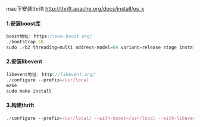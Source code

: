 mac下安装thrift
http://thrift.apache.org/docs/install/os_x

#### 1.安装boost库
```js
boost地址: https://www.boost.org/
./bootstrap.sh
sudo ./b2 threading=multi address-model=64 variant=release stage install
```

#### 2.安装libevent

```js
libevent地址: http://libevent.org/
./configure --prefix=/usr/local
make
sudo make install
```

#### 3.构建thrift

```js
./configure --prefix=/usr/local/ --with-boost=/usr/local --with-libevent=/usr/local
```
